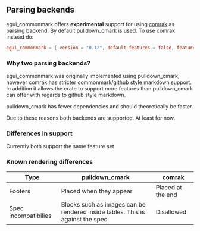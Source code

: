 ## Parsing backends

egui_commonmark offers __experimental__ support for using [comrak](https://crates.io/crates/comrak)
as parsing backend. By default pulldown_cmark is used. To use comrak instead do:

```toml
egui_commonmark = { version = "0.12", default-features = false, features = ["load-images", "comrak"] }
```

### Why two parsing backends?

egui_commonmark was originally implemented using pulldown_cmark, however comrak
has stricter commonmark/github style markdown support. In addition it allows the
crate to support more features than pulldown_cmark can offer with regards to github
style markdown.

pulldown_cmark has fewer dependencies and should theoretically be faster.

Due to these reasons both backends are supported. At least for now.


### Differences in support

Currently both support the same feature set

### Known rendering differences

| Type    | pulldown_cmark | comrak |
|---------|----------------|--------|
| Footers | Placed when they appear | Placed at the end |
| Spec incompatibilies | Blocks such as images can be rendered inside tables. This is against the spec | Disallowed |



